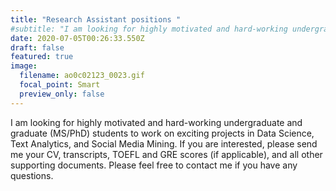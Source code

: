 ```yaml
---
title: "Research Assistant positions "
#subtitle: "I am looking for highly motivated and hard-working undergraduate and graduate (MS/PhD) students to work on exciting projects in Data Science, Text Analytics, and Social Media Mining. If you are interested, please send me your CV, transcripts, TOEFL and GRE scores (if applicable), and all other supporting documents. Please feel free to contact me if you have any questions."
date: 2020-07-05T00:26:33.550Z
draft: false
featured: true
image:
  filename: ao0c02123_0023.gif
  focal_point: Smart
  preview_only: false
---
```

I am looking for highly motivated and hard-working undergraduate and graduate (MS/PhD) students to work on exciting projects in Data Science, Text Analytics, and Social Media Mining. If you are interested, please send me your CV, transcripts, TOEFL and GRE scores (if applicable), and all other supporting documents. Please feel free to contact me if you have any questions.
